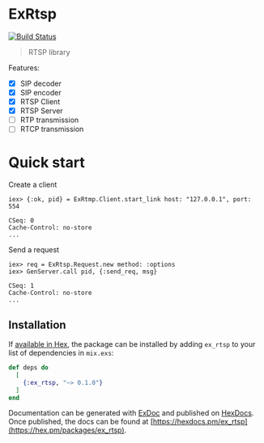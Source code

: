 # ExRtsp

[![Build Status](https://travis-ci.org/shavit/elixir-rtsp.svg?branch=master)](https://travis-ci.org/shavit/elixir-rtsp)

> RTSP library

Features:
  - [x] SIP decoder
  - [x] SIP encoder
  - [x] RTSP Client
  - [x] RTSP Server
  - [ ] RTP transmission
  - [ ] RTCP transmission

# Quick start

Create a client
```
iex> {:ok, pid} = ExRtmp.Client.start_link host: "127.0.0.1", port: 554
```
```
CSeq: 0
Cache-Control: no-store
...
```

Send a request
```
iex> req = ExRtsp.Request.new method: :options
iex> GenServer.call pid, {:send_req, msg}
```
```
CSeq: 1
Cache-Control: no-store
...
```

## Installation

If [available in Hex](https://hex.pm/packages/ex_rtsp), the package can be installed
by adding `ex_rtsp` to your list of dependencies in `mix.exs`:

```elixir
def deps do
  [
    {:ex_rtsp, "~> 0.1.0"}
  ]
end
```

Documentation can be generated with [ExDoc](https://github.com/elixir-lang/ex_doc)
and published on [HexDocs](https://hex.pm/packages/ex_rtsp). Once published, the docs can
be found at [https://hexdocs.pm/ex_rtsp](https://hex.pm/packages/ex_rtsp).

